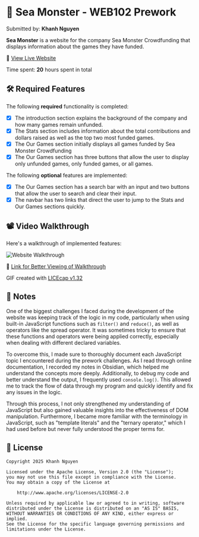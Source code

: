 # 🐙 Sea Monster - WEB102 Prework

Submitted by: **Khanh Nguyen**

**Sea Monster** is a website for the company Sea Monster Crowdfunding that displays information about the games they have funded.

🔗 [View Live Website](https://seamonster.netlify.app/)

Time spent: **20** hours spent in total

## 🛠️ Required Features

The following **required** functionality is completed:

* [x] The introduction section explains the background of the company and how many games remain unfunded.
* [x] The Stats section includes information about the total contributions and dollars raised as well as the top two most funded games.
* [x] The Our Games section initially displays all games funded by Sea Monster Crowdfunding
* [x] The Our Games section has three buttons that allow the user to display only unfunded games, only funded games, or all games.

The following **optional** features are implemented:

* [x] The Our Games section has a search bar with an input and two buttons that allow the user to search and clear their input.
* [x] The navbar has two links that direct the user to jump to the Stats and Our Games sections quickly.

## 📽️ Video Walkthrough

Here's a walkthrough of implemented features:

![Website Walkthrough](https://media0.giphy.com/media/v1.Y2lkPTc5MGI3NjExMzh1MGdpbzFxazVhMnNseW4yYzAwcTRwemphM2hpMHg1MW4wYTAwdyZlcD12MV9pbnRlcm5hbF9naWZfYnlfaWQmY3Q9Zw/cHuFxOU0gTshj9fPPa/giphy.gif)

🔗 [Link for Better Viewing of Walkthrough](https://imgur.com/gallery/codepath-web-dev-prework-kn-6nqzRRT)

<!-- Replace this with whatever GIF tool you used! -->
GIF created with [LICEcap v1.32](https://www.cockos.com/licecap/)
<!-- Recommended tools:
[Kap](https://getkap.co/) for macOS
[ScreenToGif](https://www.screentogif.com/) for Windows
[peek](https://github.com/phw/peek) for Linux. -->

## 📝 Notes

One of the biggest challenges I faced during the development of the website was keeping track of the logic in my code, particularly when using built-in JavaScript functions such as `filter()` and `reduce()`, as well as operators like the spread operator. It was sometimes tricky to ensure that these functions and operators were being applied correctly, especially when dealing with different declared variables.

To overcome this, I made sure to thoroughly document each JavaScript topic I encountered during the prework challenges. As I read through online documentation, I recorded my notes in Obsidian, which helped me understand the concepts more deeply. Additionally, to debug my code and better understand the output, I frequently used `console.log()`. This allowed me to track the flow of data through my program and quickly identify and fix any issues in the logic.

Through this process, I not only strengthened my understanding of JavaScript but also gained valuable insights into the effectiveness of DOM manipulation. Furthermore, I became more familiar with the terminology in JavaScript, such as "template literals" and the "ternary operator," which I had used before but never fully understood the proper terms for.

## 📄 License

    Copyright 2025 Khanh Nguyen

    Licensed under the Apache License, Version 2.0 (the "License");
    you may not use this file except in compliance with the License.
    You may obtain a copy of the License at

        http://www.apache.org/licenses/LICENSE-2.0

    Unless required by applicable law or agreed to in writing, software
    distributed under the License is distributed on an "AS IS" BASIS,
    WITHOUT WARRANTIES OR CONDITIONS OF ANY KIND, either express or implied.
    See the License for the specific language governing permissions and
    limitations under the License.
